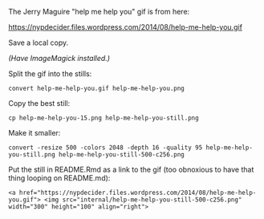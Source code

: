 The Jerry Maguire "help me help you" gif is from here:

<https://nypdecider.files.wordpress.com/2014/08/help-me-help-you.gif>

Save a local copy.

*(Have ImageMagick installed.)*

Split the gif into the stills:

```
convert help-me-help-you.gif help-me-help-you.png
```

Copy the best still:

```
cp help-me-help-you-15.png help-me-help-you-still.png
```

Make it smaller:

```
convert -resize 500 -colors 2048 -depth 16 -quality 95 help-me-help-you-still.png help-me-help-you-still-500-c256.png
```

Put the still in README.Rmd as a link to the gif (too obnoxious to have that thing looping on README.md):

```
<a href="https://nypdecider.files.wordpress.com/2014/08/help-me-help-you.gif"> <img src="internal/help-me-help-you-still-500-c256.png" width="300" height="100" align="right">
```


